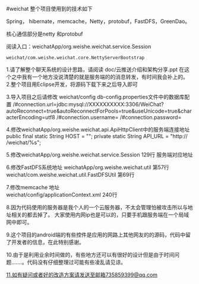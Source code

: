 #weichat
整个项目使用到的技术如下

Spring， hibernate，memcache，Netty，protobuf，FastDFS，GreenDao。

核心通信部分是netty 和protobuf 


阅读入口：weichatApp/org.weishe.weichat.service.Session

	weichat/com.weishe.weichat.core.NettyServerBootstrap

1.请了解整个聊天系统的设计思路，请阅读  doc/云推送介绍和架构分享.ppt
  在这个之中我有一个地方没说清楚的就是服务端的的消息转发，有时间我会补上的。
2.整个项目用Eclipse开发，将源码下载下来之后导入即可

3.导入项目之后请修改 weichat/config db-config.properties文件中的数据库配置
/#connection.url=jdbc:mysql://XXXXXXXXXX:3306/WeiChat?autoReconnect=true&autoReconnectForPools=true&useUnicode=true&characterEncoding=utf8
/#connection.username= 
/#connection.password= 

4.修改weichatApp/org.weishe.weichat.api.ApiHttpClient中的服务端连接地址
	public final static String HOST = "";
	private static String API_URL = "http:// /weichat/%s";

5.修改weichatApp/org.weishe.weichat.service.Session
   129行 服务端对应地址

6.修改FastDFS系统地址
 weichatApp/org.weishe.weichat.util 第57行
 weichat/com.weishe.weichat.util.FastDFSUtil 第69行
 
7.修改memcache 地址  
 weichat/config/applicationContext.xml 240行

8.因为代码使用的服务器是我个人的一个云服务器，不太会管理怕被攻击所以与地址相关的都去掉了。
  大家使用内网ip也是可以的，只要手机跟服务端在一个局域网中即可。

9.这个项目的android端的有些控件是应用的网路上其他网友的的源码，代码中留了开发者的信息，在此特别感谢。

10.由于是利用业余时间做的，有些地方还可以有很好的设计但是由于时间问题.......。代码没有仔细整理过可能有些凌乱请见谅。

11.如有疑问或者好的改造方案请发送至邮箱735859399@qq.com
